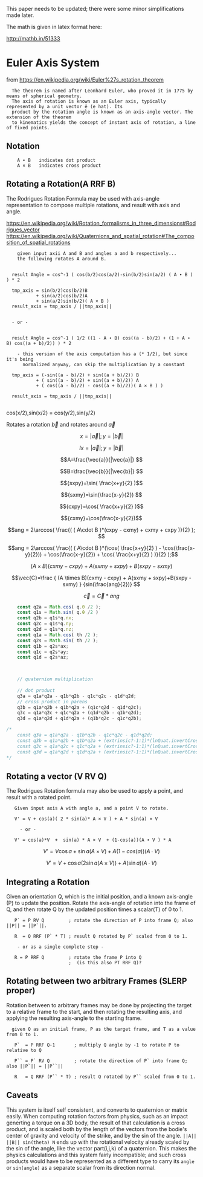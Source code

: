 


This paper needs to be updated; there were some minor simplifications made later.

The math is given in latex format here:

http://mathb.in/51333

# Euler Axis System

from https://en.wikipedia.org/wiki/Euler%27s_rotation_theorem

```
  The theorem is named after Leonhard Euler, who proved it in 1775 by means of spherical geometry. 
  The axis of rotation is known as an Euler axis, typically represented by a unit vector ê (e hat). Its 
  product by the rotation angle is known as an axis-angle vector. The extension of the theorem 
  to kinematics yields the concept of instant axis of rotation, a line of fixed points.
```

## Notation

```
    A ∙ B   indicates dot product
    A × B   indicates cross product
```

## Rotating a Rotation(A RRF B)

The Rodrigues Rotation Formula may be used with axis-angle representation to compose multiple rotations, 
and result with axis and angle.

https://en.wikipedia.org/wiki/Rotation_formalisms_in_three_dimensions#Rodrigues_vector
https://en.wikipedia.org/wiki/Quaternions_and_spatial_rotation#The_composition_of_spatial_rotations

```
	given input axii A and B and angles a and b respectively...
	the following rotates A around B.


  result Angle = cos^-1 ( cos(b/2)cos(a/2)-sin(b/2)sin(a/2) ( A ∙ B ) ) * 2
  
  tmp_axis = sin(b/2)cos(b/2)B 
           + sin(a/2)cos(b/2)A 
           + sin(a/2)sin(b/2)( A × B )
  result_axis = tmp_axis / ||tmp_axis||
  
  
  - or -


  result Angle = cos^-1 ( 1/2 ((1 - A ∙ B) cos((a - b)/2) + (1 + A ∙ B) cos((a + b)/2)) ) * 2
  
    - this version of the axis computation has a (* 1/2), but since it's being 
      normalized anyway, can skip the multiplication by a constant
      
  tmp_axis = (-sin((a - b)/2) + sin((a + b)/2)) B 
           + ( sin((a - b)/2) + sin((a + b)/2)) A 
           + ( cos((a - b)/2) - cos((a + b)/2))( A × B ) )
  
  result_axis = tmp_axis / ||tmp_axis||
  
```

cos(x/2),sin(x/2) = cos(y/2),sin(y/2)

Rotates a rotation $\vec{b}$ and rotates around $\vec{a}$ 

$$x=|\vec{a}|; y=|\vec{b}|$$

$${l} x=|\vec{a}|; y=|\vec{b}|$$

$$A=\frac{\vec{a}}{|\vec{a}|} $$

$$B=\frac{\vec{b}}{|\vec{b}|} $$ 

$${sxpy}=\sin( \frac{x+y}{2} )$$

$${sxmy}=\sin(\frac{x-y}{2}) $$

$${cxpy}=\cos( \frac{x+y}{2} )$$

$${cxmy}=\cos(\frac{x-y}{2})$$

$$ang = 2\arccos( \frac{( ( A\cdot B )*(cxpy - cxmy) + cxmy + cxpy )}{2} ); $$

$$ang = 2\arccos( \frac{( ( A\cdot B )*(\cos( \frac{x+y}{2} ) - \cos(\frac{x-y}{2})) + \cos(\frac{x-y}{2}) + \cos( \frac{x+y}{2} ) )}{2} );$$
   
$$(A \times B)(cxmy - cxpy) + A(sxmy + sxpy)+B(sxpy - sxmy)  $$

$$\vec{C}=\frac { (A \times B)(cxmy - cxpy) + A(sxmy + sxpy)+B(sxpy - sxmy) } {sin(\frac{ang}{2})} $$

$$\vec{c} = \vec{C}*ang$$


```js
    const q2a = Math.cos( q.θ /2 );
    const q1s = Math.sin( q.θ /2 )
    const q2b = q1s*q.nx;
    const q2c = q1s*q.ny;
    const q2d = q1s*q.nz;
    const q1a = Math.cos( th /2 );
    const q2s = Math.sin( th /2 );
    const q1b = q2s*ax;
    const q1c = q2s*ay;
    const q1d = q2s*az;

  

    // quaternion multiplication
    
    // dot product
    q3a = q1a*q2a - q1b*q2b - q1c*q2c - q1d*q2d;
    // cross product in parens
    q3b = q1a*q2b + q1b*q2a + (q1c*q2d - q1d*q2c);
    q3c = q1a*q2c + q1c*q2a + (q1d*q2b - q1b*q2d);
    q3d = q1a*q2d + q1d*q2a + (q1b*q2c - q1c*q2b);

/*
    const q3a = q1a*q2a - q1b*q2b - q1c*q2c - q1d*q2d;
    const q3b = q1a*q2b + q1b*q2a + (extrinsic?-1:1)*(lnQuat.invertCrossProduct?-1:1)*(q1c*q2d - q1d*q2c);
    const q3c = q1a*q2c + q1c*q2a + (extrinsic?-1:1)*(lnQuat.invertCrossProduct?-1:1)*(q1d*q2b - q1b*q2d);
    const q3d = q1a*q2d + q1d*q2a + (extrinsic?-1:1)*(lnQuat.invertCrossProduct?-1:1)*(q1b*q2c - q1c*q2b);
*/
```

## Rotating a vector (V RV Q)

The Rodrigues Rotation formula may also be used to apply a point, and result with a rotated point.


```
   Given input axis A with angle a, and a point V to rotate.
   
   V' = V + cos(a)( 2 * sin(a)* A × V ) + A * sin(a) × V 

     - or - 
	
   V' = cos(a)*V  +  sin(a) * A × V  + (1-cos(a))(A ∙ V ) * A
```

  $${V'} = V\cos{a}  +  \sin{a} ( A × V ) +  A(1-cos(a))(A ∙ V ) $$

$${V'} = V + \cos{a} ( 2 \sin{a} ( A × V )) +  A(\sin{a})(A ∙ V ) $$
  
## Integrating a Rotation

Given an orientation Q, which is the initial position, and a known axis-angle (P) to update the position.
Rotate the axis-angle of rotation into the frame of Q, and then rotate Q by the updated position times
a scalar(T) of 0 to 1.

```
   P` = P RV Q         ; rotate the direction of P into frame Q; also ||P|| = ||P`||.
   
   R  = Q RRF (P` * T) ; result Q rotated by P` scaled from 0 to 1.  
   
    - or as a single complete step -
	
   R = P RRF Q         ; rotate the frame P into Q
                       ;  (is this also PT RRF Q)?
```	


## Rotating between two arbitrary Frames (SLERP proper)

Rotation between to arbitrary frames may be done by projecting the target to a relative frame to the start, 
and then rotating the resulting axis, and applying the resulting
axis-angle to the starting frame.

```
  given Q as an initial frame, P as the target frame, and T as a value from 0 to 1.

   P`  = P RRF Q-1       ; multiply Q angle by -1 to rotate P to relative to Q
   
   P`` = P` RV Q         ; rotate the direction of P` into frame Q; also ||P`|| = ||P``||
   
   R   = Q RRF (P`` * T) ; result Q rotated by P`` scaled from 0 to 1.
```


## Caveats

This system is itself self consistent, and converts to quaternion or matrix easily.  When computing
rotation factors from physics, such as an impact generting a torque on a 3D body, the result of that 
calculation is a cross product, and is scaled both by the length of the vectors from the bodie's center
of gravity and velocity of the strike, and by the sin of the angle.  `||A|| ||B|| sin(theta) N` ends
up with the rotational velocity already scaled by the sin of the angle, like the vector part(i,j,k) 
of a quaternion.  This makes the physics calculations and this system fairly incompatible; and such 
cross products would have to be represented as a different type to carry its `angle` or `sin(angle)`
as a separate scalar from its direction normal.



